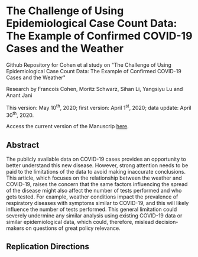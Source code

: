 # The Challenge of Using Epidemiological Case Count Data: The Example of Confirmed COVID-19 Cases and the Weather
Github Repository for Cohen et al study on "The Challenge of Using Epidemiological Case Count Data: The Example of Confirmed COVID-19 Cases and the Weather"

Research by Francois Cohen, Moritz Schwarz, Sihan Li, Yangsiyu Lu and Anant Jani

This version: May 10<sup>th</sup>, 2020; first version: April 1<sup>st</sup>, 2020; data update: April 30<sup>th</sup>, 2020.

Access the current version of the Manuscrip [here](https://github.com/moritzpschwarz/COVID-19-weather-Oxford/blob/master/Cohen%20et%20al%202020%20-%20The%20Challenge%20of%20Using%20Epidemiological%20Case%20Count%20Data%20-%20The%20Example%20of%20Confirmed%20COVID-19%20Cases%20and%20the%20Weather.pdf).

## Abstract
The publicly available data on COVID-19 cases provides an opportunity to better understand this new disease. However, strong attention needs to be paid to the limitations of the data to avoid making inaccurate conclusions. This article, which focuses on the relationship between the weather and COVID-19, raises the concern that the same factors influencing the spread of the disease might also affect the number of tests performed and who gets tested. For example, weather conditions impact the prevalence of respiratory diseases with symptoms similar to COVID-19, and this will likely influence the number of tests performed. This general limitation could severely undermine any similar analysis using existing COVID-19 data or similar epidemiological data, which could, therefore, mislead decision-makers on questions of great policy relevance.

## Replication Directions
